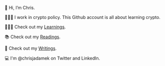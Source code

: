 👋 Hi, I’m Chris.  

👨🏻‍💻 I work in crypto policy. This Github account is all about learning crypto.

🧑🏻‍🏫 Check out my [Learnings](/ChrisJAdamek/cryptoTools.md).

📚 Check out my [Readings](/readingList.md). 

📝 Check out my [Writings](/writingList.md).

💻 I'm @chrisjadamek on Twitter and LinkedIn. 


